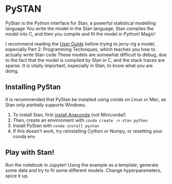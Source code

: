 # PySTAN

PyStan is the Python interface for Stan, a powerful statistical modelling language
You write the model in the Stan language, Stan compiles the model into C, and then you compile and fit the model in Python! Magic!

I recommend reading the [User Guide](https://mc-stan.org/docs/2_19/stan-users-guide/index.html) before trying to jerry-rig a model, especially Part 2: Programming Techniques, which teaches you how to actually write Stan code
These models are somewhat difficult to debug, due to the fact that the model is compiled by Stan in C, and the stack traces are sparse. It is vitally important, especially in Stan, to know what you are doing.

## Installing PyStan
It is recommended that PyStan be installed using conda on Linux or Mac, as Stan only *partially* supports Windows.

1. To install Stan, first [install Anaconda](https://conda.io/projects/conda/en/latest/user-guide/install/index.html) (not Miniconda!)
2. Then, create an environment with `conda create -n stan python`
3. Install PyStan with `conda install pystan`
4. If this doesn't work, try reinstalling Cython or Numpy, or resetting your conda env

## Play with Stan!

Run the notebook in Jupyter! Using the example as a template, generate some data and try to fit some different models.
Change hyperparameters, spice it up.
